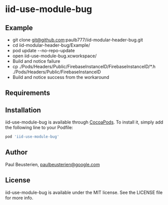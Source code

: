 # iid-use-module-bug

## Example

- git clone git@github.com:paulb777/iid-modular-header-bug.git
- cd iid-modular-header-bug/Example/
- pod update --no-repo-update
- open iid-use-module-bug.xcworkspace/
- Build and notice failure
- cp ./Pods/Headers/Public/FirebaseInstanceID/FirebaseInstanceID/*.h ./Pods/Headers/Public/FirebaseInstanceID
- Build and notice success from the workaround

## Requirements

## Installation

iid-use-module-bug is available through [CocoaPods](http://cocoapods.org). To install
it, simply add the following line to your Podfile:

```ruby
pod 'iid-use-module-bug'
```

## Author

Paul Beusterien, paulbeusterien@google.com

## License

iid-use-module-bug is available under the MIT license. See the LICENSE file for more info.
